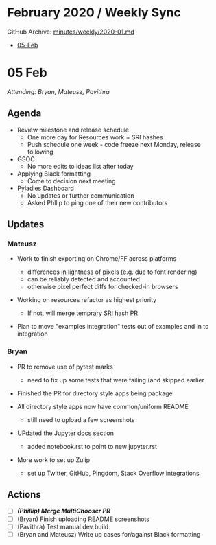 # February 2020 / Weekly Sync

GitHub Archive: [minutes/weekly/2020-01.md](https://github.com/bokeh/pm/blob/master/minutes/weekly/2020-02.md)

* [05-Feb](#05-Feb)

# 05 Feb

*Attending: Bryan, Mateusz, Pavithra*

## Agenda
- Review milestone and release schedule
    - One more day for Resources work + SRI hashes
    - Push schedule one week - code freeze next Monday, release following
- GSOC
    - No more edits to ideas list after today
- Applying Black formatting
    - Come to decision next meeting
- Pyladies Dashboard
    - No updates or further communication
    - Asked Phllip to ping one of their new contributors

## Updates

### Mateusz

- Work to finish exporting on Chrome/FF across platforms
    - differences in lightness of pixels (e.g. due to font rendering)
    - can be reliably detected and accounted
    - otherwise pixel perfect diffs for checked-in browsers

- Working on resources refactor as highest priority
    - If not, will merge temprary SRI hash PR 

- Plan to move "examples integration" tests out of examples and in to integration

### Bryan 

- PR to remove use of pytest marks 
    - need to fix up some tests that were failing (and skipped earlier

- Finished the PR for directory style apps being package 

- All directory style apps now have common/uniform README
    - still need to upload a few screenshots

- UPdated the Jupyter docs section
    - added notebook.rst to point to new jupyter.rst

- More work to set up Zulip
    - set up Twitter, GitHub, Pingdom, Stack Overflow integrations

## Actions

- [ ] ***(Phillip) Merge MultiChooser PR***
- [ ] (Bryan) Finish uploading README screenshots
- [ ] (Pavithra) Test manual dev build
- [ ] (Bryan and Mateusz) Write up cases for/against Black formatting
